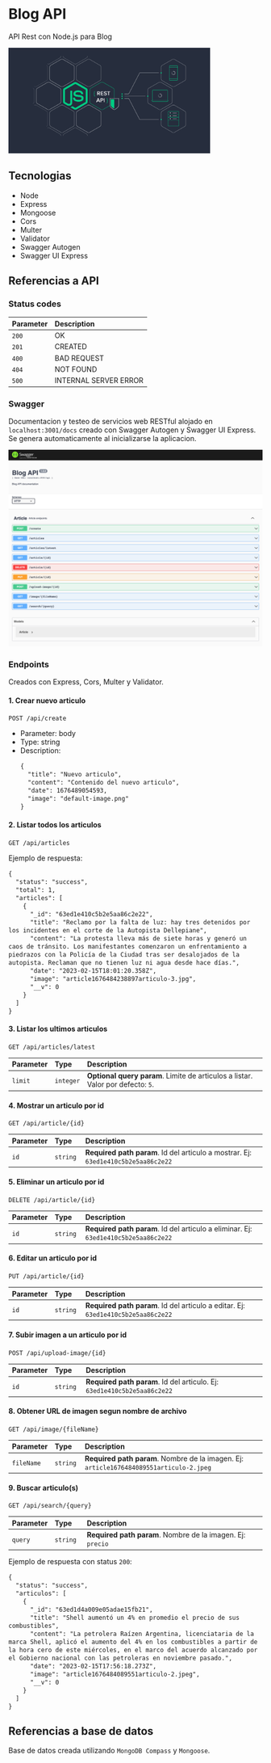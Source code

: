 # Blog API
API Rest con Node.js para Blog

<img src="blogapi-cover.png" width=400 height=auto alt="Login screen" />

## Tecnologias
- Node
- Express
- Mongoose
- Cors
- Multer
- Validator
- Swagger Autogen
- Swagger UI Express

## Referencias a API

### Status codes
| Parameter | Description                |
| :-------- | :------------------------- |
| `200`     | OK                         |
| `201`     | CREATED                    |
| `400`     | BAD REQUEST                |
| `404`     | NOT FOUND                  |
| `500`     | INTERNAL SERVER ERROR      |

### Swagger
Documentacion y testeo de servicios web RESTful alojado en `localhost:3001/docs` creado con Swagger Autogen y Swagger UI Express. Se genera automaticamente al inicializarse la aplicacion.

![Swagger Screenshot](./images/swagger-screenshots/swagger.png?raw=true "Swagger")

### Endpoints
Creados con Express, Cors, Multer y Validator.
#### 1. Crear nuevo articulo

```http
POST /api/create
```
- Parameter: body
- Type: string
- Description:
  ```
  {
    "title": "Nuevo articulo",
    "content": "Contenido del nuevo articulo",
    "date": 1676489054593,
    "image": "default-image.png"
  }
  ```

#### 2. Listar todos los articulos

```http
GET /api/articles
```
Ejemplo de respuesta:
```
{
  "status": "success",
  "total": 1,
  "articles": [
    {
      "_id": "63ed1e410c5b2e5aa86c2e22",
      "title": "Reclamo por la falta de luz: hay tres detenidos por los incidentes en el corte de la Autopista Dellepiane",
      "content": "La protesta lleva más de siete horas y generó un caos de tránsito. Los manifestantes comenzaron un enfrentamiento a piedrazos con la Policía de la Ciudad tras ser desalojados de la autopista. Reclaman que no tienen luz ni agua desde hace días.",
      "date": "2023-02-15T18:01:20.358Z",
      "image": "article1676484238897articulo-3.jpg",
      "__v": 0
    }
  ]
}
```

#### 3. Listar los ultimos articulos

```http
GET /api/articles/latest
```

| Parameter | Type     | Description                                                       |
| :-------- | :------- | :-----------------------------------------------------------------|
| `limit`   | `integer`| **Optional query param**. Limite de articulos a listar. Valor por defecto: `5`. |

#### 4. Mostrar un articulo por id

```http
GET /api/article/{id}
```

| Parameter | Type     | Description                                                       |
| :-------- | :------- | :-----------------------------------------------------------------|
| `id`      | `string `| **Required path param**. Id del articulo a mostrar. Ej: `63ed1e410c5b2e5aa86c2e22`      |

#### 5. Eliminar un articulo por id

```http
DELETE /api/article/{id}
```

| Parameter | Type     | Description                                                       |
| :-------- | :------- | :-----------------------------------------------------------------|
| `id`      | `string `| **Required path param**. Id del articulo a eliminar. Ej: `63ed1e410c5b2e5aa86c2e22`      |

#### 6. Editar un articulo por id

```http
PUT /api/article/{id}
```

| Parameter | Type     | Description                                                       |
| :-------- | :------- | :-----------------------------------------------------------------|
| `id`      | `string `| **Required path param**. Id del articulo a editar. Ej: `63ed1e410c5b2e5aa86c2e22`      |

#### 7. Subir imagen a un articulo por id

```http
POST /api/upload-image/{id}
```

| Parameter | Type     | Description                                                       |
| :-------- | :------- | :-----------------------------------------------------------------|
| `id`      | `string `| **Required path param**. Id del articulo. Ej: `63ed1e410c5b2e5aa86c2e22`      |

#### 8. Obtener URL de imagen segun nombre de archivo

```http
GET /api/image/{fileName}
```

| Parameter | Type     | Description                                                                                   |
| :-------- | :------- | :---------------------------------------------------------------------------------------------|
| `fileName`| `string `| **Required path param**. Nombre de la imagen. Ej: `article1676484089551articulo-2.jpeg`       |


#### 9. Buscar articulo(s)

```http
GET /api/search/{query}
```

| Parameter | Type     | Description                                                       |
| :-------- | :------- | :-----------------------------------------------------------------|
| `query   `| `string `| **Required path param**. Nombre de la imagen. Ej: `precio`        |

Ejemplo de respuesta con status `200`:
```
{
  "status": "success",
  "articulos": [
    {
      "_id": "63ed1d4a009e05adae15fb21",
      "title": "Shell aumentó un 4% en promedio el precio de sus combustibles",
      "content": "La petrolera Raízen Argentina, licenciataria de la marca Shell, aplicó el aumento del 4% en los combustibles a partir de la hora cero de este miércoles, en el marco del acuerdo alcanzado por el Gobierno nacional con las petroleras en noviembre pasado.",
      "date": "2023-02-15T17:56:18.273Z",
      "image": "article1676484089551articulo-2.jpeg",
      "__v": 0
    }
  ]
}
```

## Referencias a base de datos
Base de datos creada utilizando `MongoDB Compass` y `Mongoose`.
